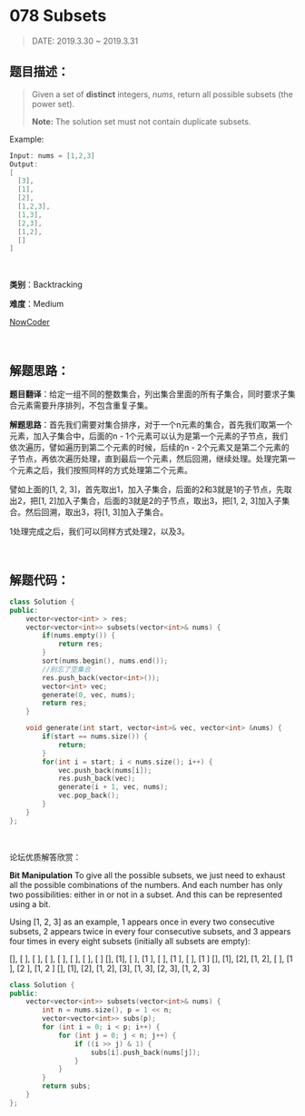 # 078 Subsets

> DATE: 2019.3.30 ~ 2019.3.31

## 题目描述：

> Given a set of **distinct** integers, *nums*, return all possible subsets (the power set).
>
> **Note:** The solution set must not contain duplicate subsets.

Example:

```C++
Input: nums = [1,2,3]
Output:
[
  [3],
  [1],
  [2],
  [1,2,3],
  [1,3],
  [2,3],
  [1,2],
  []
]
```

<br/>

**类别**：Backtracking

**难度**：Medium

[NowCoder](https://leetcode.com/problems/subsets/)

<br/>

## 解题思路：

**题目翻译**：给定一组不同的整数集合，列出集合里面的所有子集合，同时要求子集合元素需要升序排列，不包含重复子集。

**解题思路**：首先我们需要对集合排序，对于一个n元素的集合，首先我们取第一个元素，加入子集合中，后面的n  - 1个元素可以认为是第一个元素的子节点，我们依次遍历，譬如遍历到第二个元素的时候，后续的n -  2个元素又是第二个元素的子节点，再依次遍历处理，直到最后一个元素，然后回溯，继续处理。处理完第一个元素之后，我们按照同样的方式处理第二个元素。

譬如上面的[1, 2, 3]，首先取出1，加入子集合，后面的2和3就是1的子节点，先取出2，把[1, 2]加入子集合，后面的3就是2的子节点，取出3，把[1, 2, 3]加入子集合。然后回溯，取出3，将[1, 3]加入子集合。

1处理完成之后，我们可以同样方式处理2，以及3。

<br/>

## 解题代码：

```C++
class Solution {
public:
    vector<vector<int> > res;
    vector<vector<int>> subsets(vector<int>& nums) {
        if(nums.empty()) {
            return res;
        }
        sort(nums.begin(), nums.end());
        //别忘了空集合
        res.push_back(vector<int>());
        vector<int> vec;
        generate(0, vec, nums);
        return res;
    }

    void generate(int start, vector<int>& vec, vector<int> &nums) {
        if(start == nums.size()) {
            return;
        }
        for(int i = start; i < nums.size(); i++) {
            vec.push_back(nums[i]);
            res.push_back(vec);
            generate(i + 1, vec, nums);
            vec.pop_back();
        }
    }
};
```

<br/>

论坛优质解答欣赏：

**Bit Manipulation**
To give all the possible subsets, we just need to exhaust all the possible combinations of the numbers. And each number has only two possibilities: either in or not in a subset. And this can be represented using a bit.

Using [1, 2, 3] as an example, 1 appears once in every two consecutive subsets, 2 appears twice in every four consecutive subsets, and 3 appears four times in every eight subsets (initially all subsets are empty):

[], [ ], [ ], [    ], [ ], [    ], [    ], [       ]
[], [1], [ ], [1   ], [ ], [1   ], [    ], [1      ]
[], [1], [2], [1, 2], [ ], [1   ], [2   ], [1, 2   ]
[], [1], [2], [1, 2], [3], [1, 3], [2, 3], [1, 2, 3]

```C++
class Solution {
public:
    vector<vector<int>> subsets(vector<int>& nums) {
        int n = nums.size(), p = 1 << n;
        vector<vector<int>> subs(p);
        for (int i = 0; i < p; i++) {
            for (int j = 0; j < n; j++) {
                if ((i >> j) & 1) {
                    subs[i].push_back(nums[j]);
                }
            }
        }
        return subs;
    }
};
```

<br/>
